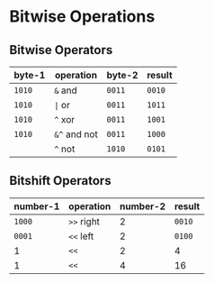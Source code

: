 # Bitwise Operations


## Bitwise Operators
| byte-1   | operation    | byte-2   | result |
| -------- | ------------ |--------- | ------ |
| `1010`   | `&`  and     | `0011`   | `0010` |
| `1010`   | `\|`  or     | `0011`   | `1011` |
| `1010`   | `^`  xor     | `0011`   | `1001` |
| `1010`   | `&^` and not | `0011`   | `1000` |
|          | `^`  not     | `1010`   | `0101` |

## Bitshift Operators
| number-1   | operation  | number-2 | result |
| ---------- | ---------- | -------- | ------ |
| `1000`     | `>>` right | 2        | `0010` |
| `0001`     | `<<` left  | 2        | `0100` |
| 1          | `<<`       | 2        | 4      |
| 1          | `<<`       | 4        | 16     |
